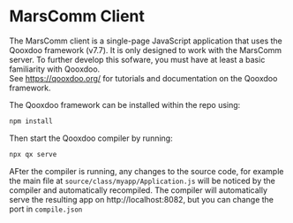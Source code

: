 # MarsComm Client

The MarsComm client is a single-page JavaScript application that uses the Qooxdoo framework (v7.7).
It is only designed to work with the MarsComm server.
To further develop this sofware, you must have at least a basic familiarity with Qooxdoo.  
See https://qooxdoo.org/ for tutorials and documentation on the Qooxdoo framework.

The Qooxdoo framework can be installed within the repo using: 

```bash
npm install
```

Then start the Qooxdoo compiler by running:

```bash
npx qx serve
```

AFter the compiler is running, any changes to the source code, for example the main file
at `source/class/myapp/Application.js` will be noticed by the compiler and automatically recompiled.
The compiler will automatically serve the resulting app on http://localhost:8082, but you can 
change the port in `compile.json`